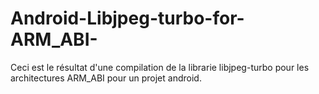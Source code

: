 # Android-Libjpeg-turbo-for-ARM_ABI-
Ceci est le résultat d'une compilation de la librarie libjpeg-turbo pour les architectures ARM_ABI pour un projet android.
